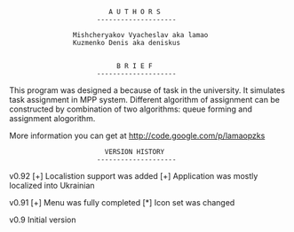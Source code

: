                              A U T H O R S
                          --------------------

                    Mishcheryakov Vyacheslav aka lamao
                    Kuzmenko Denis aka deniskus

            
                               B R I E F
                          --------------------
 This program was designed a because of task in the university. It simulates 
task assignment in MPP system. Different algorithm of assignment can be 
constructed by combination of two algorithms: queue forming and assignment 
alogorithm. 

More information you can get at http://code.google.com/p/lamaopzks

                            VERSION HISTORY
                          --------------------
v0.92
    [+] Localistion support was added
    [+] Application was mostly localized into Ukrainian

v0.91
    [+] Menu was fully completed
    [*] Icon set was changed

v0.9
    Initial version


